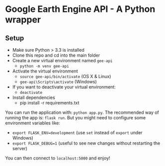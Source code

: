 # Google Earth Engine API - A Python wrapper

## Setup

* Make sure Python > 3.3 is installed
* Clone this repo and cd into the main folder
* Create a new virtual environment named `gee-api`
  - `python -m venv gee-api`
* Activate the virtual environment
  - `source gee-api/bin/activate` (OS X & Linux)
  - `gee-api\Scripts\activate` (Windows)
* If you want to deactivate your virtual environment:
  - `deactivate`
* Install dependencies
  - pip install -r requirements.txt

You can run the application with: `python app.py`.
The recommended way of running the app is: `flask run`. But you might need to configure some environment variables like:

* `export FLASK_ENV=development` (use `set` instead of `export` under Windows)
* `export FLASK_DEBUG=1` (useful to see new changes without restarting the server)

You can then connect to `localhost:5000` and enjoy!
